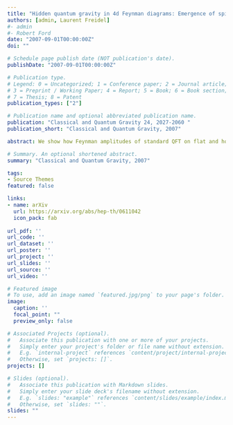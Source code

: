 ```yaml
---
title: "Hidden quantum gravity in 4d Feynman diagrams: Emergence of spin foams"
authors: [admin, Laurent Freidel]
#- admin
#- Robert Ford
date: "2007-09-01T00:00:00Z"
doi: ""

# Schedule page publish date (NOT publication's date).
publishDate: "2007-09-01T00:00:00Z"

# Publication type.
# Legend: 0 = Uncategorized; 1 = Conference paper; 2 = Journal article;
# 3 = Preprint / Working Paper; 4 = Report; 5 = Book; 6 = Book section;
# 7 = Thesis; 8 = Patent
publication_types: ["2"]

# Publication name and optional abbreviated publication name.
publication: "Classical and Quantum Gravity 24, 2027-2060 "
publication_short: "Classical and Quantum Gravity, 2007"

abstract: We show how Feynman amplitudes of standard QFT on flat and homogeneous space can naturally be recast as the evaluation of observables for a specific spin foam model, which provides dynamics for the background geometry. We identify the symmetries of this Feynman graph spin foam model and give the gauge-fixing prescriptions. We also show that the gauge-fixed partition function is invariant under Pachner moves of the triangulation, and thus defines an invariant of four-dimensional manifolds. Finally, we investigate the algebraic structure of the model, and discuss its relation with a quantization of 4d gravity in the limit where the Newton constant goes to zero.

# Summary. An optional shortened abstract.
summary: "Classical and Quantum Gravity, 2007"

tags:
- Source Themes
featured: false

links:
- name: arXiv
  url: https://arxiv.org/abs/hep-th/0611042
  icon_pack: fab
  
url_pdf: ''
url_code: ''
url_dataset: ''
url_poster: ''
url_project: ''
url_slides: ''
url_source: ''
url_video: ''

# Featured image
# To use, add an image named `featured.jpg/png` to your page's folder. 
image:
  caption: ''
  focal_point: ""
  preview_only: false

# Associated Projects (optional).
#   Associate this publication with one or more of your projects.
#   Simply enter your project's folder or file name without extension.
#   E.g. `internal-project` references `content/project/internal-project/index.md`.
#   Otherwise, set `projects: []`.
projects: []

# Slides (optional).
#   Associate this publication with Markdown slides.
#   Simply enter your slide deck's filename without extension.
#   E.g. `slides: "example"` references `content/slides/example/index.md`.
#   Otherwise, set `slides: ""`.
slides: ""
---
```

